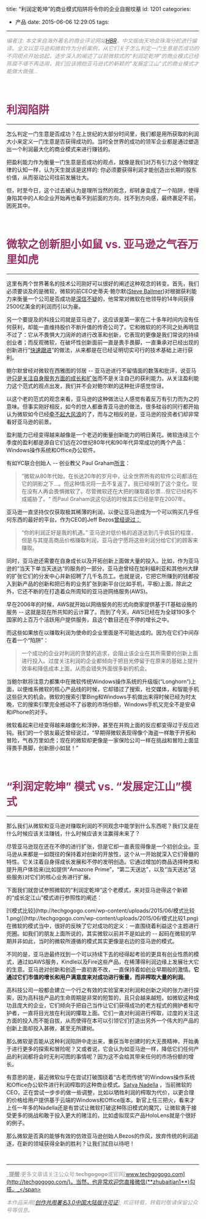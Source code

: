 title: “利润定乾坤”的商业模式陷阱将令你的企业自掘坟墓
id: 1201
categories:
  - 产品
date: 2015-06-06 12:29:05
tags:
---


<span style="color: #999999;">_编者注: 本文来自海外著名的商业评论网站[HBR](https://hbr.org/2015/06/too-much-profit-can-doom-your-company)，中文版由天地会珠海分舵进行编译。全文以亚马逊和微软作为分析案例，从它们关于怎么判定一门生意是否成功的不同观点开始说起，逐步深入的阐述了以前微软式的“利润定乾坤”的商业模式已经陈腐不堪不再适用，我们应该拥抱亚马逊式的新颖的”发展定江山“式的商业模式才能做大做强..._</span>

&nbsp;

# <span style="color: #993366;">利润陷阱</span>

* * *

怎么判定一门生意是否成功？在上世纪的大部分时间里，我们都是用所获取的利润大小来定义一门生意是否获得成功的。当时全世界的成功的领军企业都是通过塑造出一个利润最大化的商业模式来进行赚钱的。

把盈利能力作为衡量一门生意是否成功的观点，就像是我们对万有引力这个物理定律的认知一样，认为天生就该是这样的: 你必须要获得利润才能创造出长期的股东价值，从而驱动公司往前发展壮大。

但，时至今日，这个过去被认为是理所当然的观念，却转身变成了一个陷阱，使得身陷其中的人和企业开始再也看不到前面的方向，找不到方向感，最终裹足不前，困死其中。

&nbsp;

# <span style="color: #993366;">微软之创新胆小如鼠 vs. 亚马逊之气吞万里如虎</span>

* * *

这里有两个世界著名的技术公司刚好可以很好的阐述这种观念的转变。首先，我们必须要谈及的是微软，微软的前CEO史蒂夫·鲍尔默([Steve Ballmer](https://www.google.com/webhp?sourceid=chrome-instant&amp;ion=1&amp;espv=2&amp;es_th=1&amp;ie=UTF-8#q=steve%20ballmer&amp;es_th=1))对根据获利能力来衡量一个公司是否成功是[深信不疑](http://www.vanityfair.com/news/business/2014/11/satya-nadella-bill-gates-steve-ballmer-microsoft)的，他常常对微软在他领导的14年间获得2500亿美金的利润而引以为豪。

另一个要提及的科技公司就是亚马逊了，这应该是第一家在二十多年时间内没有任何获利，却能一直维持股价不断升值的传奇公司了。它和微软的的不同之处再明显不过了：它从不畏惧大刀阔斧的进行改革和创新，它表现的更像是我们常说的持续创业者；而反观微软，在破坏性创新面前一直是畏手畏脚，一直秉承对已经出现的创新进行“[快速跟进](https://hbr.org/2012/06/first-mover-or-fast-follower)”的做法，从来都是在已经证明切实可行的技术基础上进行获利。

鲍尔默曾经对微软在西雅图的邻居 -- 亚马逊进行不留情面的数落和批评，说亚马逊[只是关注自身服务方面的成长和扩张](https://hbr.org/2014/10/at-amazon-its-all-about-cash-flow)而不是关注自己的获利能力。从关注盈利能力这个范式的观点出发，我们并不会对鲍尔默的这种批评感觉惊讶。

以这个老的范式的观念来看，亚马逊的这种做法让人感觉有着反万有引力而为之的意味。但事实刚好相反，如今的世人都垂青亚马逊的做法，很多硅谷的同行都开始认为微软如今已经[牵不起大风浪](http://ben-evans.com/benedictevans/2013/7/20/the-irrelevance-of-microsoft)的了，而与之相反的是，亚马逊的投资者们却非常看好亚马逊的前景。

盈利能力已经变得越来越像是一个老迈的衡量创新能力的明日黄花。微软连续三个季度的盈利都是源自它们远在20世纪80年代和90年代异常成功的两个产品：Windows操作系统和Office办公软件。

有如YC联合创始人 -- 创业教父 Paul Graham[所言](http://www.paulgraham.com/microsoft.html)：
> “微软从80年代始，在长达20年的岁月中，让全世界所有的软件公司都活在它的阴影之下...。但这种情况将一去不复返了。我已经嗅到了这个变化。现在没有人再会畏惧微软了。尽管微软还在大把的赚取着钞票...但它已经构不成威胁了。“
而Paul Graham说这句话的时候其实已经是早在2007年。

亚马逊一直坚持仅仅获取极其稀薄的利润，以便让亚马逊成为一个可以购买几乎任何东西的最好的平台。作为CEO的Jeff Bezos[曾经说过：](http://fortune.com/2012/11/16/amazons-jeff-bezos-the-ultimate-disrupter/)
> “你的利润正好是我的机遇。”
亚马逊对低价格的追逐达到几乎疯狂的程度，但是与其提高商品价格赚取利润，亚马逊宁愿将这些利润分给它们的顾客来赚取。

同时，亚马逊还需要在自身成长以及开拓创新上面做大量的投入。比如，作为亚马逊的“当天下单当天送达“的服务的一部分，亚马逊曾经在加利福利亚和其他州大肆的扩张它们的分发中心并新招聘了几千名员工。也就是说，它把它所赚到的钱都投入到新产品的创新和把已有的业务扩张到新平台(比如手机，平板)上面，除此之外，它还不断的在打造着众所周知的亚马逊网络服务(AWS)。

早在2006年的时候，AWS就开始以网络服务的形式向商家提供基于IT基础设施的服务 -- 这就是现在所共知的云计算了。而到了今天，AWS已经在为全球190多个国家的上百万个活跃用户提供服务，且这个数目还在不停的增长之中。

而这些如果放在以赚取利润为使命的企业里面是不可能达成的。因为在它们中间存在着一个“陷阱”：
> 一个成功的企业对利润的贪婪的追求，会阻止该企业在其所需要的创新上面进行投入。过度关注利润的企业都倾向于把目光停留于在原来的基础上提升效率和降低成本上面，从而会错失外面很多新的机会。
&nbsp;

当鲍尔默将注意力都集中在微软传统Windows操作系统的升级版(“Longhorn“)上面，以便维系微软的核心产品线的时候，它却错过了搜索，社交媒体，和智能手机这些巨大的机会。微软的搜索引擎Bing和Windows手机做出来得时候已经为时太晚，它的搜索引擎完全撼动不了谷歌的市场份额，Windows手机又完全不是安卓和iPhone的对手。

微软看起来已经变得越来越僵化和浮肿，甚至在并购上面的反应都变得过于反应迟钝。我们的一个朋友最近曾经说过，“早期得微软表现得像个海盗一样敢于开拓和冒险，气吞万里如虎；现在的微软却更像是一家保险公司一样在挑战和冒险上面显得畏手畏脚，创新胆小如鼠！”

&nbsp;

# <span style="color: #993366;">**“利润定乾坤” 模式 vs. “发展定江山”模式**</span>

* * *

那么我们从微软和亚马逊对赚取利润的不同观念中能学到什么东西呢？我们又是在什么时候应该关注赚钱，什么时候应该关注赢得未来了？

尽管亚马逊现在还在不停的进行扩张，但是它却一直表现得像是一个初创企业。亚马逊从来都是一如既往的保持着对创新的开放性，这个从一开始就深入它们骨髓的特性。它关注着自身得成长发展和不停的发明创造。它通过增加的商品选择种类和提升用户体验来(比如提供“Amazone Prime”，“第二天送达”，以及“当天送达”这些服务)对它们的核心业务进行扩展。

下面我们就尝试参照微软的“利润定乾坤”这个老模式，来对亚马逊得这个新颖的“成长定江山”模式进行参照性的阐述：
<div>[![模式比较](http://techgogogo.com/wp-content/uploads/2015/06/模式比较1.png)](http://techgogogo.com/wp-content/uploads/2015/06/模式比较1.png)</div>
在微软的模式当中，很好的反映了它对成功的定义：一直围绕着利益这个主题进行兜圈。如我们的朋友上面所说的，其实微软以前并不是如此的 -- 起码在微软的早期并非如此，当时的微软所遵循的模式其实更像是右边的亚马逊的模式。

不同的是，亚马逊最终找到一个可以持续下去的经得起考验的更具有创业性质的模式，通过如AWS服务，Kindle以及Fire这些产品，在稀薄得利润边缘上发展壮大它的生意。亚马逊对创新和创造一直初衷不改，一直保持着如创业早期般的激情。**它通过它们市值的增长和用户满意度来对成功进行衡量，而非榨取大量的利润**。

高科技公司一般都会建立一个行之有效的实验室来对利润和创新之间的张力进行探索，因为高科技产品的生命周期是非常的短暂的，且只会越来越短。如微软这种成功且庞大的企业，它们倾向于把自己当作让它们获得成功的老方程式的拥护者和守护者，一直将目光放在利润的攥取上面。它们一直对利润进行榨取，过度的关注这方面的投入而不能自拔，从而使得在本可以引领它们打造出另外一个伟大的产品的创新上面却投入甚微，甚至无所建树。

那么微软是否能从这种利润陷阱中走出来，重获当年创建时的大无畏精神，开始勇于进行更多的探索和冒险呢？又或者说，它会认为如亚马逊一样，降低它们任何产品的利润都将会时无利可图的事情呢？因为这不会给其带来任何的市场份额的增长。

有意思的是，最近微软似乎在尝试打破围绕着“古老而传统”的Windows操作系统和Office办公软件进行利润榨取的这种商业模式。[Satya Nadella](https://www.google.com/webhp?sourceid=chrome-instant&amp;ion=1&amp;espv=2&amp;es_th=1&amp;ie=UTF-8#q=nadella&amp;es_th=1) ，当前微软的CEO，正在尝试一步步的做一些调整，比如以牺牲利润的榨取为代价，以更合理的价格给用户提供基于云端的Windows和Office版本。新官上任三把火，看来才上任一年多的Nadella还是有尝试让微软打破这种陈旧模式的魔咒，让微软勇于接受更多的挑战和敢于投入更大的赌注的，比如虚拟现实产品HoloLens就是个很好的例子。

那么微软是否真的能够有效的仿效亚马逊创始人Bezos的作风，放弃传统的利润追逐，在新的领域获得全新的胜利？让我们拭目以待吧！

&nbsp;

* * *

<span style="color: #999999;">_**提醒**:更多文章请关注公众号:**techgogogo**或官网[www.techgogogo.com](http://techgogogo.com/)。当然，也非常欢迎您直接微信(**zhubaitian1**)勾搭。_</span>

<span style="color: #999999;">_本作品采用[[创作共用署名3.0中国大陆版许可证](http://creativecommons.org/licenses/by/3.0/cn/)], 欢迎转载，转载时敬请保留公众号等信息。_</span>